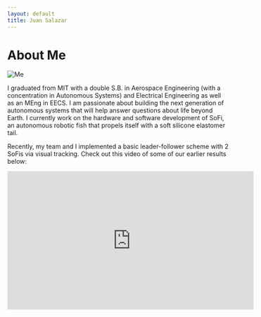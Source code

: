 ```yaml
---
layout: default
title: Juan Salazar
---
```


# About Me

![Me](https://juansala.github.io/media/Images/leeb-copy.jpg)

I graduated from MIT with a double S.B. in Aerospace Engineering (with a concentration in Autonomous Systems) and Electrical Engineering as well as an MEng in EECS. I am passionate about building the next generation of autonomous systems that will help answer questions about life beyond Earth. I currently work on the hardware and software development of SoFi, an autonomous robotic fish that propels itself with a soft silicone elastomer tail.

Recently, my team and I implemented a basic leader-follower scheme with 2 SoFis via visual tracking. Check out this video of some of our earlier results below:

<p align="center">
<iframe 
    width="560" 
    height="315" 
    src="https://www.youtube.com/embed/zDGuRk9I2oY" 
    title="YouTube video player" 
    frameborder="0" 
    allow="accelerometer; autoplay; clipboard-write; encrypted-media; gyroscope; picture-in-picture; web-share" 
    allowfullscreen>
</iframe>
</p>

<!-- [Link to another page](./another-page.html). -->